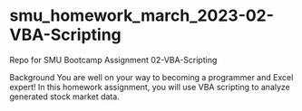 # smu_homework_march_2023-02-VBA-Scripting
Repo for SMU Bootcamp Assignment 02-VBA-Scripting

Background
You are well on your way to becoming a programmer and Excel expert! In this homework assignment, you will use VBA scripting to analyze generated stock market data.
